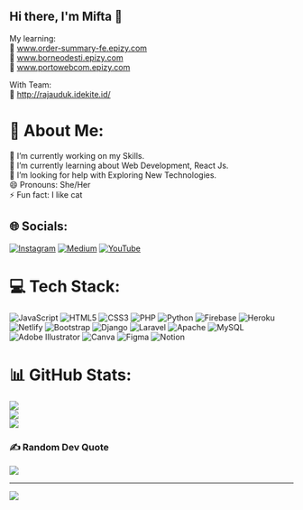 ## Hi there, I'm Mifta 👋

My learning: <br>
📓 www.order-summary-fe.epizy.com <br>
📓 www.borneodesti.epizy.com <br>
📓 www.portowebcom.epizy.com <br>

With Team: <br>
📓 http://rajauduk.idekite.id/

# 💫 About Me:
🔭 I’m currently working on my Skills.<br>🌱 I’m currently learning about Web Development, React Js.<br>🤔 I’m looking for help with Exploring New Technologies.<br>😄 Pronouns: She/Her<br>⚡ Fun fact: I like cat


## 🌐 Socials:
[![Instagram](https://img.shields.io/badge/Instagram-%23E4405F.svg?logo=Instagram&logoColor=white)](https://instagram.com/miftaa.td) [![Medium](https://img.shields.io/badge/Medium-12100E?logo=medium&logoColor=white)](https://medium.com/@miftahul_janna) [![YouTube](https://img.shields.io/badge/YouTube-%23FF0000.svg?logo=YouTube&logoColor=white)](https://youtube.com/channel/UCT5Ohn4MSetRgv2K67CXI2Q) 

# 💻 Tech Stack:
![JavaScript](https://img.shields.io/badge/javascript-%23323330.svg?style=for-the-badge&logo=javascript&logoColor=%23F7DF1E) ![HTML5](https://img.shields.io/badge/html5-%23E34F26.svg?style=for-the-badge&logo=html5&logoColor=white) ![CSS3](https://img.shields.io/badge/css3-%231572B6.svg?style=for-the-badge&logo=css3&logoColor=white) ![PHP](https://img.shields.io/badge/php-%23777BB4.svg?style=for-the-badge&logo=php&logoColor=white) ![Python](https://img.shields.io/badge/python-3670A0?style=for-the-badge&logo=python&logoColor=ffdd54) ![Firebase](https://img.shields.io/badge/firebase-%23039BE5.svg?style=for-the-badge&logo=firebase) ![Heroku](https://img.shields.io/badge/heroku-%23430098.svg?style=for-the-badge&logo=heroku&logoColor=white) ![Netlify](https://img.shields.io/badge/netlify-%23000000.svg?style=for-the-badge&logo=netlify&logoColor=#00C7B7) ![Bootstrap](https://img.shields.io/badge/bootstrap-%23563D7C.svg?style=for-the-badge&logo=bootstrap&logoColor=white) ![Django](https://img.shields.io/badge/django-%23092E20.svg?style=for-the-badge&logo=django&logoColor=white) ![Laravel](https://img.shields.io/badge/laravel-%23FF2D20.svg?style=for-the-badge&logo=laravel&logoColor=white) ![Apache](https://img.shields.io/badge/apache-%23D42029.svg?style=for-the-badge&logo=apache&logoColor=white) ![MySQL](https://img.shields.io/badge/mysql-%2300f.svg?style=for-the-badge&logo=mysql&logoColor=white) ![Adobe Illustrator](https://img.shields.io/badge/adobeillustrator-%23FF9A00.svg?style=for-the-badge&logo=adobeillustrator&logoColor=white) ![Canva](https://img.shields.io/badge/Canva-%2300C4CC.svg?style=for-the-badge&logo=Canva&logoColor=white) 	![Figma](https://img.shields.io/badge/figma-%23F24E1E.svg?style=for-the-badge&logo=figma&logoColor=white) ![Notion](https://img.shields.io/badge/Notion-%23000000.svg?style=for-the-badge&logo=notion&logoColor=white)
# 📊 GitHub Stats:
![](https://github-readme-stats.vercel.app/api?username=miftahuljna127&theme=darcula&hide_border=false&include_all_commits=false&count_private=false)<br/>
![](https://github-readme-streak-stats.herokuapp.com/?user=miftahuljna127&theme=darcula&hide_border=false)<br/>
![](https://github-readme-stats.vercel.app/api/top-langs/?username=miftahuljna127&theme=darcula&hide_border=false&include_all_commits=false&count_private=false&layout=compact)

### ✍️ Random Dev Quote
![](https://quotes-github-readme.vercel.app/api?type=horizontal&theme=radical)

---
[![](https://visitcount.itsvg.in/api?id=miftahuljna127&icon=0&color=0)](https://visitcount.itsvg.in)


